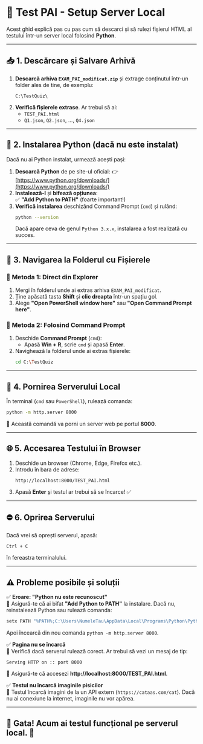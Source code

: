 # 📌 Test PAI - Setup Server Local

Acest ghid explică pas cu pas cum să descarci și să rulezi fișierul HTML al testului într-un server local folosind **Python**.

---

## 📥 1. Descărcare și Salvare Arhivă

1. **Descarcă arhiva `EXAM_PAI_modificat.zip`** și extrage conținutul într-un folder ales de tine, de exemplu:
   ```
   C:\TestQuiz\
   ```
2. **Verifică fișierele extrase**. Ar trebui să ai:
   - `TEST_PAI.html`
   - `Q1.json`, `Q2.json`, ..., `Q4.json`

---

## 🐍 2. Instalarea Python (dacă nu este instalat)

Dacă nu ai Python instalat, urmează acești pași:

1. **Descarcă Python** de pe site-ul oficial:
   👉 [https://www.python.org/downloads/](https://www.python.org/downloads/)
2. **Instalează-l** și **bifează opțiunea**:  
   ✅ **"Add Python to PATH"** (foarte important!)
3. **Verifică instalarea** deschizând Command Prompt (`cmd`) și rulând:
   ```sh
   python --version
   ```
   Dacă apare ceva de genul `Python 3.x.x`, instalarea a fost realizată cu succes.

---

## 📂 3. Navigarea la Folderul cu Fișierele

### 🔹 **Metoda 1: Direct din Explorer**
1. Mergi în folderul unde ai extras arhiva `EXAM_PAI_modificat`.
2. Ține apăsată tasta **Shift** și **clic dreapta** într-un spațiu gol.
3. Alege **"Open PowerShell window here"** sau **"Open Command Prompt here"**.

### 🔹 **Metoda 2: Folosind Command Prompt**
1. Deschide **Command Prompt** (`cmd`):
   - Apasă **Win + R**, scrie `cmd` și apasă **Enter**.
2. Navighează la folderul unde ai extras fișierele:
   ```sh
   cd C:\TestQuiz
   ```

---

## 🚀 4. Pornirea Serverului Local

În terminal (`cmd` sau `PowerShell`), rulează comanda:
```sh
python -m http.server 8000
```
🔹 Această comandă va porni un server web pe portul **8000**.

---

## 🌐 5. Accesarea Testului în Browser

1. Deschide un browser (Chrome, Edge, Firefox etc.).
2. Introdu în bara de adrese:
   ```
   http://localhost:8000/TEST_PAI.html
   ```
3. Apasă **Enter** și testul ar trebui să se încarce! ✅

---

## ⛔ 6. Oprirea Serverului

Dacă vrei să oprești serverul, apasă:
```sh
Ctrl + C
```
în fereastra terminalului.

---

## ⚠️ Probleme posibile și soluții

✅ **Eroare: "Python nu este recunoscut"**  
🔹 Asigură-te că ai bifat **"Add Python to PATH"** la instalare. Dacă nu, reinstalează Python sau rulează comanda:
```sh
setx PATH "%PATH%;C:\Users\NumeleTau\AppData\Local\Programs\Python\Python39\Scripts\"
```
Apoi încearcă din nou comanda `python -m http.server 8000`.

✅ **Pagina nu se încarcă**  
🔹 Verifică dacă serverul rulează corect. Ar trebui să vezi un mesaj de tip:
   ```
   Serving HTTP on :: port 8000
   ```
🔹 Asigură-te că accesezi **http://localhost:8000/TEST_PAI.html**.

✅ **Testul nu încarcă imaginile pisicilor**  
🔹 Testul încarcă imagini de la un API extern (`https://cataas.com/cat`). Dacă nu ai conexiune la internet, imaginile nu vor apărea.

---

## 🎉 Gata! Acum ai testul funcțional pe serverul local. 🚀

